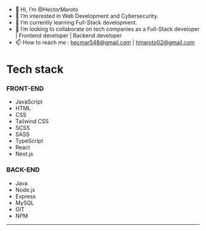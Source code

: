 - 👋 Hi, I’m @HectorMaroto
- 👀 I’m interested in Web Development and Cybersecurity.
-  🌱 I’m currently learning Full-Stack development.
- 💞️ I’m looking to collaborate on tech companies as a Full-Stack developer | Frontend developer | Backend developer
- 📫 How to reach me : hecmar548@gmail.com | hmaroto02@gmail.com 

<!---
HectorMaroto/HectorMaroto is a ✨ special ✨ repository because its `README.md` (this file) appears on your GitHub profile.
You can click the Preview link to take a look at your changes.
--->

<h1>Tech stack</h2>
<h3>FRONT-END</h3>
<ul>
  <li>JavaScript</li>
  <li>HTML</li>
  <li>CSS</li>
  <li>Tailwind CSS</li>
  <li>SCSS</li>
  <li>SASS</li>
  <li>TypeScript</li>
  <li>React</li>
  <li>Next.js</li>
</ul>  

<h3>BACK-END</h3>
<ul>
  <li>Java</li>
  <li>Node.js</li>
  <li>Express</li>
  <li>MySQL</li>
  <li>GIT</li>
  <li>NPM</li>
</ul>

---
